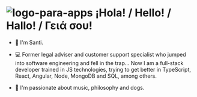 # ![logo-para-apps](https://user-images.githubusercontent.com/91328435/162720270-89d79462-a789-4763-b91e-9da6b700a594.png) ¡Hola! / Hello! / Hallo! / Γειά σου!

- 👋 I'm Santi.

- 💻 Former legal adviser and customer support specialist who jumped into software engineering and fell in the trap... Now I am a full-stack developer trained in JS technologies, trying to get better in TypeScript, React, Angular, Node, MongoDB and SQL, among others.

- 👀 I'm passionate about music, philosophy and dogs.
